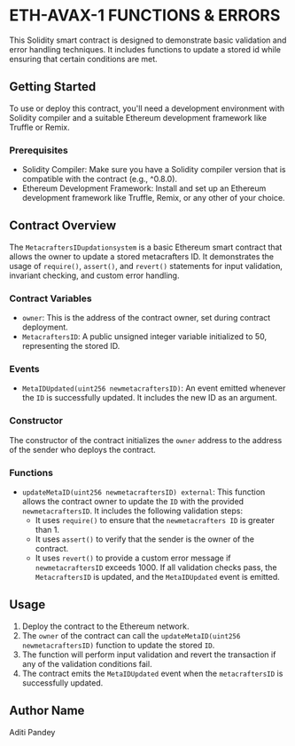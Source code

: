 # ETH-AVAX-1 FUNCTIONS & ERRORS

This Solidity smart contract is designed to demonstrate basic validation and error handling techniques. It includes functions to update a stored id while ensuring that certain conditions are met.


## Getting Started

To use or deploy this contract, you'll need a development environment with Solidity compiler and a suitable Ethereum development framework like Truffle or Remix.

### Prerequisites

- Solidity Compiler: Make sure you have a Solidity compiler version that is compatible with the contract (e.g., ^0.8.0).
- Ethereum Development Framework: Install and set up an Ethereum development framework like Truffle, Remix, or any other of your choice.

## Contract Overview

The `MetacraftersIDupdationsystem` is a basic Ethereum smart contract that allows the owner to update a stored metacrafters ID. It demonstrates the usage of `require()`, `assert()`, and `revert()` statements for input validation, invariant checking, and custom error handling.

### Contract Variables

- `owner`: This is the address of the contract owner, set during contract deployment.
- `MetacraftersID`: A public unsigned integer variable initialized to 50, representing the stored ID.

### Events

- `MetaIDUpdated(uint256 newmetacraftersID)`: An event emitted whenever the `ID` is successfully updated. It includes the new ID as an argument.

### Constructor

The constructor of the contract initializes the `owner` address to the address of the sender who deploys the contract.

### Functions

- `updateMetaID(uint256 newmetacraftersID) external`: This function allows the contract owner to update the `ID` with the provided `newmetacraftersID`. It includes the following validation steps:
  - It uses `require()` to ensure that the `newmetacrafters ID` is greater than 1.
  - It uses `assert()` to verify that the sender is the owner of the contract.
  - It uses `revert()` to provide a custom error message if `newmetacraftersID` exceeds 1000.
  If all validation checks pass, the `MetacraftersID` is updated, and the `MetaIDUpdated` event is emitted.

## Usage

1. Deploy the contract to the Ethereum network.
2. The `owner` of the contract can call the `updateMetaID(uint256 newmetacraftersID)` function to update the stored `ID`.
3. The function will perform input validation and revert the transaction if any of the validation conditions fail.
4. The contract emits the `MetaIDUpdated` event when the `metacraftersID` is successfully updated.

## Author Name

Aditi Pandey

